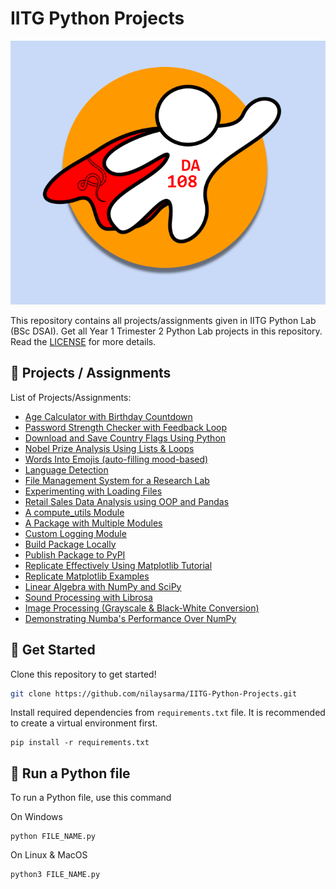 # IITG Python Projects

![DA 108](DA108.png)

This repository contains all projects/assignments given in IITG Python Lab (BSc DSAI). Get all Year 1 Trimester 2 Python Lab projects in this repository. Read the [LICENSE](LICENSE) for more details.

## 📂 Projects / Assignments
List of Projects/Assignments:
- [Age Calculator with Birthday Countdown](Week2/Age_Calculator.py)
- [Password Strength Checker with Feedback Loop](Week3/Password_Strength_Checker.py)
- [Download and Save Country Flags Using Python](Week5/Country_Flags.ipynb)
- [Nobel Prize Analysis Using Lists & Loops](Week5/Nobel_Prize_Analysis.ipynb)
- [Words Into Emojis (auto-filling mood-based)](Week6/Words_Into_Emojis.py)
- [Language Detection](Week6/Language_Detection.py)
- [File Management System for a Research Lab](Week7/File_Management_System.ipynb)
- [Experimenting with Loading Files](Week7/Loading_Files.ipynb)
- [Retail Sales Data Analysis using OOP and Pandas](Week8/Retail_Sales_Data_Analysis.ipynb)
- [A compute_utils Module](Week9/compute_utils/)
- [A Package with Multiple Modules](Week9/multiple_modules/)
- [Custom Logging Module](Week9/logging_module/)
- [Build Package Locally](Week9/pypi/)
- [Publish Package to PyPI](https://pypi.org/project/mymathlibrary)
- [Replicate Effectively Using Matplotlib Tutorial](Week10/Effective_Matplotlib.ipynb)
- [Replicate Matplotlib Examples](Week10/Examples_Matplotlib.ipynb)
- [Linear Algebra with NumPy and SciPy](Week11/NumPy_SciPy.ipynb)
- [Sound Processing with Librosa](Week11/Sound_Processing_Librosa.ipynb)
- [Image Processing (Grayscale & Black-White Conversion)](Week11/Image_Processing.ipynb)
- [Demonstrating Numba's Performance Over NumPy](Week11/Numba_Performance.py)

## 🚀 Get Started
Clone this repository to get started!
```sh
git clone https://github.com/nilaysarma/IITG-Python-Projects.git
```

Install required dependencies from `requirements.txt` file. It is recommended to create a virtual environment first.
```
pip install -r requirements.txt
```

## 🐍 Run a Python file
To run a Python file, use this command

On Windows
```
python FILE_NAME.py
```
On Linux & MacOS
```
python3 FILE_NAME.py
```